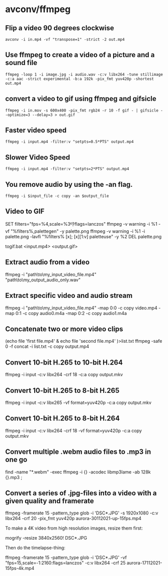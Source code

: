 # avconv/ffmpeg

## Flip a video 90 degrees clockwise
    avconv -i in.mp4 -vf "transpose=1" -strict -2 out.mp4

## Use ffmpeg to create a video of a picture and a sound file
    ffmpeg -loop 1 -i image.jpg -i audio.wav -c:v libx264 -tune stillimage -c:a aac -strict experimental -b:a 192k -pix_fmt yuv420p -shortest out.mp4

## convert a video to gif using ffmpeg and gifsicle
    ffmpeg -i in.mov -s 600x400 -pix_fmt rgb24 -r 10 -f gif - | gifsicle --optimize=3 --delay=3 > out.gif

## Faster video speed
    ffmpeg -i input.mp4 -filter:v "setpts=0.5*PTS" output.mp4

## Slower Video Speed
    ffmpeg -i input.mp4 -filter:v "setpts=2*PTS" output.mp4

## You remove audio by using the -an flag.
    ffmpeg -i $input_file -c copy -an $output_file



## Video to GIF
   SET filters="fps=%4,scale=%3:-1:flags=lanczos"
   ffmpeg -v warning -i %1 -vf "%filters%,palettegen" -y palette.png
   ffmpeg -v warning -i %1 -i palette.png -lavfi "%filters% \[x\]; \[x\]\[1:v\] paletteuse" -y %2
   DEL palette.png

   togif.bat <input.mp4> <output.gif> <width> <fps>

## Extract audio from a video
   ffmpeg -i "path\to\my_input_video_file.mp4" "path\to\my_output_audio_only.wav"

## Extract specific video and audio stream
   ffmpeg -i "path\to\my_input_video_file.mp4" -map 0:0 -c copy video.mp4 -map 0:1 -c copy audio0.m4a -map 0:2 -c copy audio1.m4a

## Concatenate two or more video clips
   (echo file 'first file.mp4' & echo file 'second file.mp4' )>list.txt
   ffmpeg -safe 0 -f concat -i list.txt -c copy output.mp4

## Convert 10-bit H.265 to 10-bit H.264
   ffmpeg -i input -c:v libx264 -crf 18 -c:a copy output.mkv

## Convert 10-bit H.265 to 8-bit H.265
   ffmpeg -i input -c:v libx265 -vf format=yuv420p -c:a copy output.mkv

## Convert 10-bit H.265 to 8-bit H.264
   ffmpeg -i input -c:v libx264 -crf 18 -vf format=yuv420p -c:a copy output.mkv

## Convert multiple .webm audio files to .mp3 in one go
   find -name "*.webm" -exec ffmpeg -i {} -acodec libmp3lame -ab 128k {}.mp3 \;

## Convert a series of .jpg-files into a video with a given quality and framerate
   ffmpeg -framerate 15 -pattern_type glob -i 'DSC*.JPG' -s 1920x1080 -c:v libx264 -crf 20 -pix_fmt yuv420p aurora-30112021-up-15fps.mp4

To make a 4K video from high resolution images, resize them first:

   mogrify -resize 3840x2560! DSC*.JPG

Then do the timelapse-thing:

   ffmpeg -framerate 15 -pattern_type glob -i 'DSC*.JPG' -vf "fps=15,scale=-1:2160:flags=lanczos" -c:v libx264 -crf 25 aurora-17112021-15fps-4k.mp4
